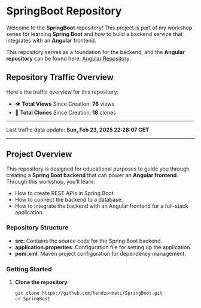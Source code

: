 # SpringBoot Repository

Welcome to the **SpringBoot** repository! This project is part of my workshop series for learning **Spring Boot** and how to build a backend service that integrates with an **Angular** frontend.

This repository serves as a foundation for the backend, and the **Angular repository** can be found here: [Angular Repository](https://github.com/hendzormati/Angular).

## Repository Traffic Overview

Here's the traffic overview for this repository:

- 👁️ **Total Views** Since Creation: **76** views
- 🔄 **Total Clones** Since Creation: **18** clones

---

Last traffic data update: **Sun, Feb 23, 2025 22:28:07 CET**

---

## Project Overview

This repository is designed for educational purposes to guide you through creating a **Spring Boot backend** that can power an **Angular frontend**. Through this workshop, you’ll learn:

- How to create REST APIs in Spring Boot.
- How to connect the backend to a database.
- How to integrate the backend with an Angular frontend for a full-stack application.

### Repository Structure

- **src**: Contains the source code for the Spring Boot backend.
- **application.properties**: Configuration file for setting up the application.
- **pom.xml**: Maven project configuration for dependency management.

### Getting Started

1. **Clone the repository**:
   ```bash
   git clone https://github.com/hendzormati/SpringBoot.git
   cd SpringBoot
